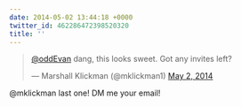 ```yaml
---
date: 2014-05-02 13:44:18 +0000
twitter_id: 462286472398520320
title: ''
---
```


<blockquote class="twitter-tweet"><p lang="en" dir="ltr"><a href="https://twitter.com/oddEvan?ref_src=twsrc%5Etfw">@oddEvan</a> dang, this looks sweet. Got any invites left?</p>&mdash; Marshall Klickman (@mklickman1) <a href="https://twitter.com/mklickman1/status/462286204378304512?ref_src=twsrc%5Etfw">May 2, 2014</a></blockquote>
<script async src="https://platform.twitter.com/widgets.js" charset="utf-8"></script>

@mklickman last one! DM me your email!
